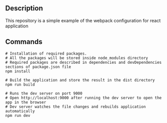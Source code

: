 ## Description

This repository is a simple example of the webpack configuration 
for react application

## Commands

```shell script
# Installation of required packages. 
# All the packages will be stored inside node_modules directory
# Required packages are described in dependencies and devDependencies sections of package.json file 
npm install
``` 

```shell script
# Build the application and store the result in the dist directory
npm run build
``` 

```shell script
# Runs the dev server on port 9000 
# Open http://localhost:9000 after running the dev server to open the app in the browser
# Dev server watches the file changes and rebuilds application automatically
npm run dev
``` 